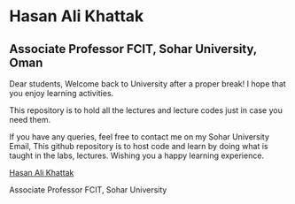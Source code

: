 # Hasan Ali Khattak

## Associate Professor FCIT, Sohar University, Oman

Dear students, Welcome back to University after a proper break! I hope that you enjoy learning activities. 

This repository is to hold all the lectures and lecture codes just in case you need them.

If you have any queries, feel free to contact me on my Sohar University Email, This github repository is to host code and learn by doing what is taught in the labs, lectures. Wishing you a happy learning experience.

[Hasan Ali Khattak](https://github.com/hasanalikhattak)

Associate Professor FCIT, Sohar University
